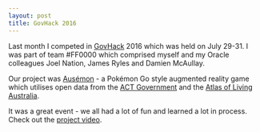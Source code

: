 ```yaml
---
layout: post
title: GovHack 2016
---
```


Last month I competed in [GovHack](https://www.govhack.org/) 2016 which was held on July 29-31. I was part of team #FF0000 which comprised myself and my Oracle colleagues Joel Nation, James Ryles and Damien McAullay.

Our project was [Ausémon](http://ausemon.io/) - a Pokémon Go style augmented reality game which utilises open data from the [ACT Government](https://www.data.act.gov.au/) and the [Atlas of Living Australia](http://www.ala.org.au). 

It was a great event - we all had a lot of fun and learned a lot in process. Check out the [project video](https://vimeo.com/176903634).
